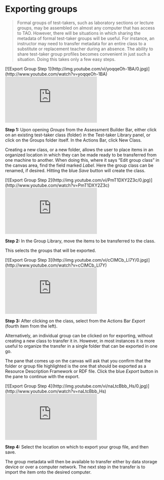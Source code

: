 # Exporting groups

>Formal groups of test-takers, such as laboratory sections or lecture groups, may be assembled on almost any computer that has access to TAO. However, there will be situations in which sharing the metadata of formal test-taker groups will be useful. For instance, an instructor may need to transfer metadata for an entire class to a substitute or replacement teacher during an absence. The ability to share test-taker group profiles becomes convenient in just such a situation. Doing this takes only a few easy steps.

<div class="hidden-video">
[![Export Group Step 1](http://img.youtube.com/vi/yoqqeOh-1BA/0.jpg)](http://www.youtube.com/watch?v=yoqqeOh-1BA)
</div>

<div class='embed-container'><iframe src="https://www.youtube.com/embed/yoqqeOh-1BA?rel=0" frameborder="0" allowfullscreen></iframe></div>

**Step 1:** Upon opening *Groups* from the Assessment Builder Bar, either click on an existing test-taker class (folder) in the Test-taker Library panel, or click on the Groups folder itself. In the Actions Bar, click New Class. 

Creating a new class, or a new folder, allows the user to place items in an organized location in which they can be made ready to be transferred from one machine to another. When doing this, where it says “Edit group class” in the canvas area, find the field marked *Label*. Here the group class can be renamed, if desired.  Hitting the blue *Save* button will create the class.

<div class="hidden-video">
[![Export Group Step 2](http://img.youtube.com/vi/PmT1DXY2Z3c/0.jpg)](http://www.youtube.com/watch?v=PmT1DXY2Z3c)
</div>

<div class='embed-container'><iframe src="https://www.youtube.com/embed/PmT1DXY2Z3c?rel=0" frameborder="0" allowfullscreen></iframe></div>

**Step 2:** In the Group Library, move the items to be transferred to the class.

This selects the groups that will be exported.

<div class="hidden-video">
[![Export Group Step 3](http://img.youtube.com/vi/cClMCb_LI7Y/0.jpg)](http://www.youtube.com/watch?v=cClMCb_LI7Y)
</div>

<div class='embed-container'><iframe src="https://www.youtube.com/embed/cClMCb_LI7Y?rel=0" frameborder="0" allowfullscreen></iframe></div>

**Step 3:** After clicking on the class, select from the Actions Bar *Export* (fourth item from the left).

Alternatively, an individual group can be clicked on for exporting, without creating a new class to transfer it in. However, in most instances it is more useful to organize the transfer in a single folder that can be exported in one go.

The pane that comes up on the canvas will ask that you confirm that the folder or group file highlighted is the one that should be exported as a Resource Description Framework or RDF file. Click the blue *Export* button in the pane to continue with the export.

<div class="hidden-video">
[![Export Group Step 4](http://img.youtube.com/vi/naLtcBbb_Hs/0.jpg)](http://www.youtube.com/watch?v=naLtcBbb_Hs)
</div>

<div class='embed-container'><iframe src="https://www.youtube.com/embed/naLtcBbb_Hs?rel=0" frameborder="0" allowfullscreen></iframe></div>

**Step 4:** Select the location on which to export your group file, and then save.

The group metadata will then be available to transfer either by data storage device or over a computer network. The next step in the transfer is to import the item onto the desired computer.
